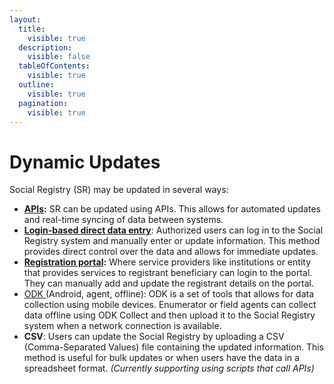 ```yaml
---
layout:
  title:
    visible: true
  description:
    visible: false
  tableOfContents:
    visible: true
  outline:
    visible: true
  pagination:
    visible: true
---
```


# Dynamic Updates

Social Registry (SR) may be updated in several ways:

* [**APIs**](api/)**:** SR can be updated using APIs. This allows for automated updates and real-time syncing of data between systems.
* [**Login-based direct data entry**](<../functionality/individuals-and-groups/user-guides/README (1).md>): Authorized users can log in to the Social Registry system and manually enter or update information. This method provides direct control over the data and allows for immediate updates.
* [**Registration portal**](../functionality/service-provider-portal/)**:** Where service providers like institutions or entity that provides services to registrant beneficiary can login to the portal. They can manually add and update the registrant details on the portal.
* [ODK ](../../utilities-and-tools/odk-collection-app.md)(Android, agent, offline): ODK  is a set of tools that allows for data collection using mobile devices. Enumerator or field agents can collect data offline using ODK Collect and then upload it to the Social Registry system when a network connection is available.
* **CSV**: Users can update the Social Registry by uploading a CSV (Comma-Separated Values) file containing the updated information. This method is useful for bulk updates or when users have the data in a spreadsheet format. _(Currently supporting using scripts that call APIs)_

